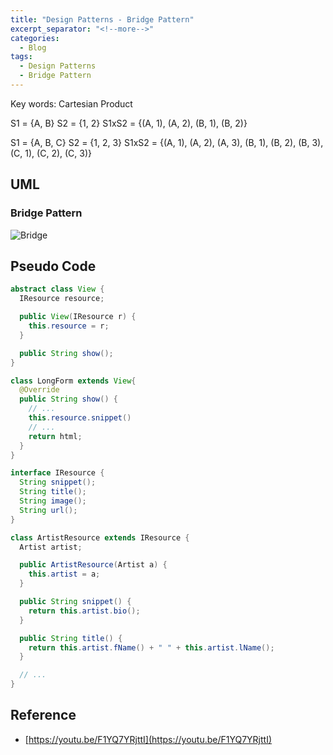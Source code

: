 ```yaml
---
title: "Design Patterns - Bridge Pattern"
excerpt_separator: "<!--more-->"
categories:
  - Blog
tags:
  - Design Patterns
  - Bridge Pattern
---
```


Key words: Cartesian Product

S1 = {A, B}
S2 = {1, 2}
S1xS2 = {(A, 1), (A, 2), (B, 1), (B, 2)}

S1 = {A, B, C}
S2 = {1, 2, 3}
S1xS2 = {(A, 1), (A, 2), (A, 3), (B, 1), (B, 2), (B, 3), (C, 1), (C, 2), (C, 3)}

## UML  

### Bridge Pattern

![Bridge](http://www.plantuml.com/plantuml/proxy?src=https://raw.githubusercontent.com/battlerhythm/battlerhythm.github.io/master/assets/umls/bridge-pattern.puml)

## Pseudo Code

```java
abstract class View {
  IResource resource;

  public View(IResource r) {
    this.resource = r;
  }

  public String show();
}

class LongForm extends View{
  @Override
  public String show() {
    // ...
    this.resource.snippet()
    // ...
    return html;
  }
}

interface IResource {
  String snippet();
  String title();
  String image();
  String url();
}

class ArtistResource extends IResource {
  Artist artist;

  public ArtistResource(Artist a) {
    this.artist = a;
  }

  public String snippet() {
    return this.artist.bio();
  }

  public String title() {
    return this.artist.fName() + " " + this.artist.lName();
  }

  // ...
}

```

## Reference

- [https://youtu.be/F1YQ7YRjttI](https://youtu.be/F1YQ7YRjttI)
